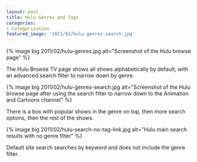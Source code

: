 ```yaml
---
layout: post
title: Hulu Genres and Tags
categories:
- Categorization
featured_image: '2011/02/hulu-genres-search.jpg'
---
```

{% image big 2011/02/hulu-genres.jpg alt="Screenshot of the Hulu browse page" %}

The Hulu Browse TV page shows all shows alphabetically by default, with an advanced search filter to narrow down by genre.

{% image big 2011/02/hulu-genres-search.jpg alt="Screenshot of the Hulu browse page after using the search filter to narrow down to the Animation and Cartoons channel" %}

There is a box with popular shows in the genre on top, then more search options, then the rest of the shows.

{% image big 2011/02/hulu-search-no-tag-link.jpg alt="Hulu main search results with no genre filter" %}

Default site search searches by keyword and does not include the genre filter.